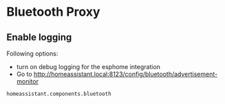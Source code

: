# Bluetooth Proxy

## Enable logging

Following options: 

- turn on debug logging for the esphome integration
- Go to http://homeassistant.local:8123/config/bluetooth/advertisement-monitor

```
homeassistant.components.bluetooth
```

